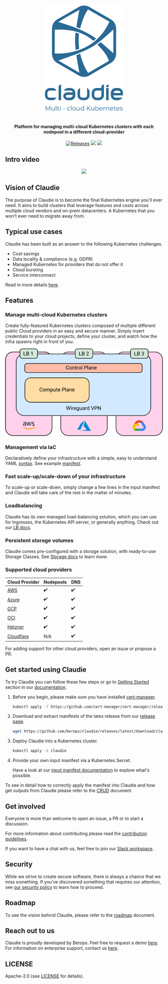 <h4 align="center">
  <img src="https://raw.githubusercontent.com/berops/claudie/17480b6cb809fe795d454588af18355c7543f37e/docs/logo%20claudie_blue_no_BG.svg" width="250px"/><br/>
  <br/><br/>
  Platform for managing multi-cloud Kubernetes clusters with each nodepool in a different cloud-provider
</h4>

<p align="center">
  <a href="https://github.com/berops/claudie/releases/"><img alt="Releases" src="https://img.shields.io/github/release-date/berops/claudie?label=latest%20release" /></a>
  <a href="https://goreportcard.com/report/github.com/Berops/claudie"><img src="https://goreportcard.com/badge/github.com/Berops/claudie"></a>
  <a href="https://opensource.org/licenses/Apache-2.0"><img src="https://img.shields.io/badge/License-Apache_2.0-blue.svg"></a>
</p>

## Intro video

<p align="center">
  <a href="https://youtu.be/q4xdAiHYxZQ"><img src="https://markdown-videos.deta.dev/youtube/q4xdAiHYxZQ"></a>
</p>

## Vision of Claudie

The purpose of Claudie is to become the final Kubernetes engine you'll ever need. It aims to build clusters that leverage features and costs across multiple cloud vendors and on-prem datacenters. A Kubernetes that you won't ever need to migrate away from.

## Typical use cases

Claudie has been built as an answer to the following Kubernetes challenges.

- Cost savings
- Data locality & compliance (e.g. GDPR)
- Managed Kubernetes for providers that do not offer it
- Cloud bursting
- Service interconnect

Read in more details [here](https://docs.claudie.io/latest/use-cases/use-cases/).

## Features

### Manage multi-cloud Kubernetes clusters

Create fully-featured Kubernetes clusters composed of multiple different public Cloud providers in an easy and secure manner.
Simply insert credentials to your cloud projects, define your cluster, and watch how the infra spawns right in front of you.

<p align="center">
 <img alt="Infra Diagram" src="https://github.com/berops/claudie/raw/master/docs/infra-diagram.png" />
</p>

### Management via IaC

Declaratively define your infrastructure with a simple, easy to understand YAML [syntax](https://docs.claudie.io/latest/input-manifest/input-manifest/).
See example [manifest](https://docs.claudie.io/latest/input-manifest/example/).

### Fast scale-up/scale-down of your infrastructure

To scale-up or scale-down, simply change a few lines in the input manifest and Claudie will take care of the rest in the matter of minutes.

### Loadbalancing

Claudie has its own managed load-balancing solution, which you can use for Ingresses, the Kubernetes API server, or generally anything. Check out our [LB docs](https://docs.claudie.io/latest/loadbalancing/loadbalancing-solution/).

### Persistent storage volumes

Claudie comes pre-configured with a storage solution, with ready-to-use Storage Classes. See [Storage docs](https://docs.claudie.io/latest/storage/storage-solution/) to learn more.

### Supported cloud providers

| Cloud Provider                                                                    | Nodepools          | DNS                |
| --------------------------------------------------------------------------------- | ------------------ | ------------------ |
| [AWS](https://docs.claudie.io/latest/input-manifest/providers/aws/)               | :heavy_check_mark: | :heavy_check_mark: |
| [Azure](https://docs.claudie.io/latest/input-manifest/providers/azure/)           | :heavy_check_mark: | :heavy_check_mark: |
| [GCP](https://docs.claudie.io/latest/input-manifest/providers/gcp/)               | :heavy_check_mark: | :heavy_check_mark: |
| [OCI](https://docs.claudie.io/latest/input-manifest/providers/oci/)               | :heavy_check_mark: | :heavy_check_mark: |
| [Hetzner](https://docs.claudie.io/latest/input-manifest/providers/hetzner/)       | :heavy_check_mark: | :heavy_check_mark: |
| [Cloudflare](https://docs.claudie.io/latest/input-manifest/providers/cloudflare/) | N/A                | :heavy_check_mark: |

For adding support for other cloud providers, open an issue or propose a PR.

## Get started using Claudie

To try Claudie you can follow these few steps or go to [Getting Started](https://docs.claudie.io/latest/getting-started/get-started-using-claudie/) section in our [documentation](docs.claudie.io).

1. Before you begin, please make sure you have installed [cert-manager](https://cert-manager.io/docs/installation/). 
  
    ```sh
    kubectl apply -f https://github.com/cert-manager/cert-manager/releases/download/v1.12.0/cert-manager.yaml
    ```

2. Download and extract manifests of the lates release from our [release page](https://github.com/berops/claudie/releases).

    ```sh
    wget https://github.com/berops/claudie/releases/latest/download/claudie.zip && unzip claudie.zip -d claudie
    ```

3. Deploy Claudie into a Kubernetes cluster.

    ```sh
    kubectl apply -k claudie
    ```

4. Provide your own input manifest via a Kubernetes Secret.

    Have a look at our [input manifest documentation](https://docs.claudie.io/latest/input-manifest/input-manifest/) to explore what's possible.

To see in detail how to correctly apply the manifest into Claudie and how get outputs from Claudie please refer to the [CRUD](https://docs.claudie.io/latest/crud/crud/) document.

## Get involved

<!-- Contributor guidelines -->
Everyone is more than welcome to open an issue, a PR or to start a discussion.

For more information about contributing please read the [contribution guidelines](https://docs.claudie.io/latest/contributing/contributing/).

If you want to have a chat with us, feel free to join our [Slack workspace](https://join.slack.com/t/claudie-workspace/shared_invite/zt-1imfso8r4-xwrpZjL9kt61FT1LjvWD5w).

## Security

While we strive to create secure software, there is always a chance that we
miss something.
If you've discovered something that requires our attention, see [our security
policy](SECURITY.md) to learn how to proceed.

## Roadmap
<!-- Add a roadmap for claudie so users know which features are being worked on and which will in future -->
To see the vision behind Claudie, please refer to the [roadmap](https://docs.claudie.io/latest/roadmap/roadmap/) document.


## Reach out to us

Claudie is proudly developed by Berops.
Feel free to request a demo [here](mailto:claudie-demo&commat;berops&period;com).
For information on enterprise support, contact us [here](mailto:claudie&commat;berops&period;com).

## LICENSE

Apache-2.0 (see [LICENSE](LICENSE) for details).
